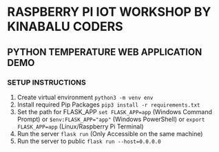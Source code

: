# RASPBERRY PI IOT WORKSHOP BY KINABALU CODERS

## PYTHON TEMPERATURE WEB APPLICATION DEMO

### SETUP INSTRUCTIONS

1. Create virtual environment `python3 -m venv env`
2. Install required Pip Packages `pip3 install -r requirements.txt`
3. Set the path for FLASK_APP `set FLASK_APP=app` (Windows Command Prompt) or `$env:FLASK_APP="app"` (Windows PowerShell) or `export FLASK_APP=app` (Linux/Raspberry Pi Terminal)
4. Run the server `flask run` (Only Accessible on the same machine)
5. Run the server to public `flask run --host=0.0.0.0`